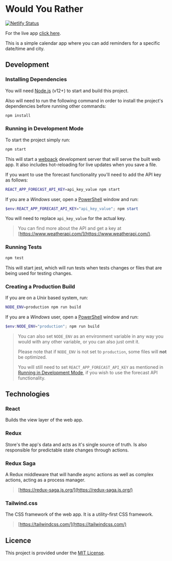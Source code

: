# Would You Rather

[![Netlify Status](https://api.netlify.com/api/v1/badges/690f0adc-a331-45e4-a71e-e5c07a12c4b3/deploy-status)](https://app.netlify.com/sites/adoring-gates-ebbba7/deploys)

For the live app [click here](https://adoring-gates-ebbba7.netlify.app/).

This is a simple calendar app where you can add reminders for a specific date/time and city.

## Development

### Installing Dependencies

You will need [Node.js](https://nodejs.org/en/) (v12+) to start and build this project.

Also will need to run the following command in order to install the project's dependencies before running other commands:

```bash
npm install
```

### Running in Development Mode

To start the project simply run:

```bash
npm start
```

This will start a [webpack](https://webpack.js.org/) development server that will serve the built web app. It also includes hot-reloading for live updates when you save a file.

If you want to use the forecast functionality you'll need to add the API key as follows:

```bash
REACT_APP_FORECAST_API_KEY=api_key_value npm start
```

If you are a _Windows_ user, open a [PowerShell](https://github.com/PowerShell/PowerShell) window and run:

```powershell
$env:REACT_APP_FORECAST_API_KEY="api_key_value"; npm start
```

You will need to replace `api_key_value` for the actual key.

> You can find more about the API and get a key at [https://www.weatherapi.com/](https://www.weatherapi.com/).

### Running Tests

```bash
npm test
```

This will start jest, which will run tests when tests changes or files that are being used for testing changes.

### Creating a Production Build

If you are on a _Unix_ based system, run:

```bash
NODE_ENV=production npm run build
```

If you are a _Windows_ user, open a [PowerShell](https://github.com/PowerShell/PowerShell) window and run:

```powershell
$env:NODE_ENV="production"; npm run build
```

> You can also set `NODE_ENV` as an environment variable in any way you would with any other variable, or you can also just omit it.
>
> Please note that if `NODE_ENV` is not set to `production`, some files will **not** be optimized.
>
> You will still need to set `REACT_APP_FORECAST_API_KEY` as mentioned in [Running in Development Mode](#running-in-development-mode), if you wish to use the forecast API functionality.

## Technologies

### React

Builds the view layer of the web app.

### Redux

Store's the app's data and acts as it's single source of truth. Is also responsible for predictable state changes through actions.

### Redux Saga

A Redux middleware that will handle async actions as well as complex actions, acting as a process manager.

> [https://redux-saga.js.org/](https://redux-saga.js.org/)

### Tailwind.css

The CSS framework of the web app. It is a utility-first CSS framework.

> [https://tailwindcss.com/](https://tailwindcss.com/)

## Licence

This project is provided under the [MIT License](./LICENSE.md).
